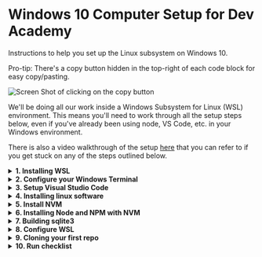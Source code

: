 # Windows 10 Computer Setup for Dev Academy

Instructions to help you set up the Linux subsystem on Windows 10.

Pro-tip: There's a copy button hidden in the top-right of each code block for easy copy/pasting.

![Screen Shot of clicking on the copy button](https://user-images.githubusercontent.com/47387/161153831-7a3ca544-0ad2-4977-aec8-92436f1a6bc5.png)

We'll be doing all our work inside a Windows Subsystem for Linux (WSL) environment. This means you'll need to work through all the setup steps below, even if you've already been using node, VS Code, etc. in your Windows environment.

There is also a video walkthrough of the setup [here](https://youtu.be/vMOvoB20flI) that you can refer to if you get stuck on any of the steps outlined below.

<details>
<summary><b>1. Installing WSL</b></summary>
<br/>
1.1. Go to the start Menu and type `Check for updates`. Make sure that your Windows
     has the most recent updates (Optional as well as Recommended ones, but you don't
     need to upgrade to Windows 11 if you don't want to).

- Press the Windows key and type `winver` and press Enter
- Confirm that your Windows is version 2004 and higher (Build 19041 and higher) or any Windows 11 version
- If your Windows version is less than Build 19041, let one of the facilitators know

  1.2. Go to the Start Menu and open Windows Powershell as an Administrator

- Put this command in Powershell `wsl --install` and hit enter
- Restart your computer

  1.3. Open Ubuntu from the Start Menu and let it finish installation:

- When prompted, enter a username (e.g. your first name) and a password - this is the username that Linux will run as by default
- **IMPORTANT:** When you type in your password, you will notice nothing happens, this is a feature in Linux for security purposes.
- For Full Name, Room Number, etc. you can hit Enter to leave them blank
- If it says installing for more than 5 minutes, close the Ubuntu window and re-open it
</details>

<details>
<summary><b>2. Configure your Windows Terminal</b></summary>
<br/>
2.1. Open your Windows Terminal application (find this by typing `Windows Terminal` in the Start menu, it is NOT the same as Powershell) 
     and select the dropdown next to the new tab button then select Settings, then "Open JSON file"

Scroll down until you find this section:

```json
        {
            "guid": "{07b52e3e-de2c-5db4-bd2d-ba144ed6c273}",
            "hidden": false,
            "name": "Ubuntu-20.04",
            "source": "Windows.Terminal.Wsl"
        },
```

Copy the value of the "guid" field, then paste it in to the `defaultProfile` property near the top of the file.

```json
"defaultProfile": "{07b52e3e-de2c-5db4-bd2d-ba144ed6c273}",
```

2.2. Next, add these properties to the Ubuntu section (the same section you got the "guid" from in the previous step)

```json
"colorScheme": "One Half Dark",
"startingDirectory": "\\\\wsl$\\Ubuntu20.04LTS\\home\\[your_Linux_username]"
```

2.3. Once you have pasted it in, your Linux section should look like this (but instead of `maia`, it would say YOUR username):

```json
        {
            "guid": "{07b52e3e-de2c-5db4-bd2d-ba144ed6c273}",
            "hidden": false,
            "name": "Ubuntu20.04LTS",
            "source": "Windows.Terminal.Wsl",
            "colorScheme": "One Half Dark",
            "startingDirectory": "\\\\wsl$\\Ubuntu20.04LTS\\home\\maia"
        },
```

Note that the `"source": "Windows.Terminal.Wsl",` line needs a comma at the end of it.

If you see a 'network name cannot be found' error when you load windows terminal double check that the "name" part of the json (ie "Ubuntu20.04LTS" in the above example) exactly matches the bit between `wsl$\\[exact-name-match-here]\\home` in the "startingDirectory" part.

</details>

<details>
<summary><b>3. Setup Visual Studio Code</b></summary>
<br/>
3.1. Install Visual Studio Code if it isn't already installed

https://code.visualstudio.com/download

3.2. In your terminal, open VS Code with:

```
code .
```

(_don't_ open VS Code from the Start Menu, desktop link or any other way)

If this is the first time you have installed VS Code you may need to close your terminal and open it again (Start menu : Windows Terminal)
to reload the VS Code settings.

3.3 Installing extensions

Install the following VS Code extensions

- ESLint
- Prettier
- WSL (the one by Microsoft)
- Live Share
- Handlebars (the one by André Junges)
- vscode-icons (optional, but pretty :wink:)
- GitLens (optional)

  3.4 In your Ubuntu terminal, run:

```shell
code --list-extensions
```

You should see the IDs of each of these extensions logged like this:

```
dbaeumer.vscode-eslint
esbenp.prettier-vscode
ms-vsliveshare.vsliveshare
vscode-icons-team.vscode-icons
eamodio.gitlens
```

\*For some people, mysteriously, those IDs will not print out. This is okay and everything will be fine, you can move on.

If you have installed these previously in Windows, you may have to reinstall them for
WSL.

3.5 Visual Studio Code settings

In VS Code:

- click the Settings cog button in the bottom left and open the Command Palette.
- type `settings.json` into the little search box that appears at the top of your screen.
- click on the `Preferences: Open User Settings (JSON)` option to open your `settings.json` config file.

Paste these contents inside the curly brackets:

```json
  "editor.detectIndentation": false,
  "editor.insertSpaces": true,
  "editor.tabSize": 2,
  "editor.codeActionsOnSave": { "source.fixAll.eslint": "explicit" },
  "editor.bracketPairColorization.enabled": true,
  "editor.guides.bracketPairs":"active",
  "[javascript]": {
    "editor.formatOnSave": true,
    "editor.defaultFormatter": "esbenp.prettier-vscode"
  },
  "[javascriptreact]": {
    "editor.formatOnSave": true,
    "editor.defaultFormatter": "esbenp.prettier-vscode"
  },
  "[typescript]": {
    "editor.formatOnSave": true,
    "editor.defaultFormatter": "esbenp.prettier-vscode"
  },
  "[typescriptreact]": {
    "editor.formatOnSave": true,
    "editor.defaultFormatter": "esbenp.prettier-vscode"
  },
  "[html]": {
  "editor.formatOnSave": true,
  "editor.defaultFormatter": "esbenp.prettier-vscode"
  },
  "[css]": {
    "editor.formatOnSave": true,
    "editor.defaultFormatter": "esbenp.prettier-vscode"
  },
  "prettier.semi": false,
  "prettier.singleQuote": true
```

**NOTE:** Each entry in your `settings.json` should end in a comma, except for the last one. If there are some existing entries you'll need to add a comma to the end of this line: `"prettier.singleQuote": true`.

</details>

<details>
<summary><b>4. Installing linux software</b></summary>
<br/>
To install most of the linux software you need, we'll run three commands.

4.1 This one updates your package sources:

```sh
sudo apt-get update
```

4.2. This will install all the packages we need (it might take a while):

```sh
sudo apt-get install build-essential python-is-python3 zsh
```

4.3. Finally, this will set `zsh` as your default shell:

```sh
chsh -s $(which zsh)
```

If those all succeeded, you can restart your Ubuntu terminal, and you should be in `zsh`

If you get a page full of info about "This is the Z Shell configuration for new users...", press q (Quit and do nothing)

4.4. Run this command to confirm `python` installed correctly

```sh
which python
```

Anything except "python not found" is okay here.

4.5. Installing oh-my-zsh

We're going to install oh-my-zsh to make your terminal/shell experience a bit more pleasant.

> Oh My Zsh is a delightful, open source, community-driven framework for
> managing your Zsh configuration. It comes bundled with thousands of helpful
> functions, helpers, plugins, themes, and a few things that make you shout...

Enter this command into your Ubuntu terminal (note that it's one long line, even if it displays as two lines on the page where you're reading this):

```
sh -c "$(curl -fsSL https://raw.githubusercontent.com/ohmyzsh/ohmyzsh/master/tools/install.sh)"
```

4.6. Configuring ZSH

Zsh installs a command `omz` to configure itself. To set your theme to "bira" run:

```sh
omz theme set bira
```

For the remainder of these setup instructions, and at the start of Bootcamp, when we say "terminal" we mean this Ubuntu terminal, i.e. an Ubuntu tab within the Windows Terminal application -- you'll know it's right if you can see the penguin!

At the bottom of this file we'll tell you how to run a terminal within VS Code but please use the Ubuntu terminal for these setup instructions and for any `npm install` actions throughout Bootcamp, and please don't use Git Bash for any Bootcamp work

If the prompt in your terminal is now a little arrow and a tilde (~), instead of "yourname@...", that's OK (you'll change it again in a later step)

4.7. Starting in the right directory

Restart your terminal.

If your terminal is opening at a `/` (or `[user]@machineId /`) prompt instead of a `~` (or `[user]@machineId ~`) prompt, this means the terminal
is opening at root and we need to change that.

To make it open at home (`~`) instead. We're going to run this snippet to add a couple more lines to the bottom of your `~/.zshrc` file.

```sh
cat << 'EOF' >> ~/.zshrc
if [[ $(pwd) == / ]]; then
    cd ~
fi
EOF
```

Restart your terminal.

You should now be at the home directory `~`.

</details>    
     
<details>      
<summary><b>5. Install NVM</b></summary>
<br/>
NVM is a tool to install and manage NodeJS versions.

5.1. Check if you have installed nvm before

```sh
type nvm
```

If you see something like `nvm is a shell function from /home/username/.nvm/nvm.sh` you've already installed NVM and can go to section 6.
If you see a `nvm not found` message then keep reading.

5.2. First, check if you have node installed

```sh
which node
```

If that logs a path in "Program Files", you've installed NodeJS at some point with the official installer.
Open Add/Remove Programs from the Start Menu and uninstall NodeJS.

If it logs "node not found", that's perfect. We want NVM to manage node and npm on our dev machine.

5.3. Enter this command into your terminal to download and install nvm:

```sh
curl -o- https://raw.githubusercontent.com/nvm-sh/nvm/v0.39.1/install.sh | bash
```

This command will initialise NVM when you open a terminal

```sh
cat << 'EOF' >> ~/.zshrc
export NVM_DIR="$HOME/.nvm"
[ -s "$NVM_DIR/nvm.sh" ] && \. "$NVM_DIR/nvm.sh"  # This loads nvm
[ -s "$NVM_DIR/bash_completion" ] && \. "$NVM_DIR/bash_completion"  # This loads nvm bash_completion
EOF
```

5.4. Now run this command to reload your `~/.zshrc`

```sh
omz reload
```

</details>
    
<details>    
<summary><b>6. Installing Node and NPM with NVM</b></summary>
<br/>
Install the latest "Long Term Support" (i.e. very stable) version of node

6.1. Run this command in your terminal:

```sh
nvm install --lts
```

6.2. Then, also in your terminal, run:

```sh
nvm alias default node
```

6.3. To confirm, run this command. We're expecting something in the `v18.x` range

```sh
nvm current
```

</details>
    
<details>    
<summary><b>7. Building sqlite3</b></summary>
<br/>
`sqlite3` is a database package that we use a lot during bootcamp. At this point
you should be set up with everything you need to build it.

7.1. Run this command to confirm:

```sh
npx --yes @donothing/can-u-build-sqlite3
```

If it succeeds it will log `Everything looks good`

</details>

</details>   
     
<details>     
<summary><b>8. Configure WSL</b></summary>
<br/>
8.1. Limit your WSL virtual machine so that it can't consume too much RAM

- In File Explorer (aka "Windows Explorer" or "This PC"), go to `C:\Users\[your_Windows_username]`
- On the `View` tab, tick the checkboxes for `File name extensions` and `Hidden items`
- Right-click in your `C:\Users\[your_Windows_username]` folder and choose `New` then `Text Document`; this will open up Notepad
- Rename the new file as `.wslconfig`, making sure that it does NOT have an extra `.txt` extension
- Paste this text into body of the `.wslconfig` file, and then save it:

```
[wsl2]
memory=2GB # Limits VM memory in WSL2 to 2 GB
processors=2 # Makes the WSL2 VM use two virtual processors
```

8.2. Restart your PC

</details>
    
<details>    
<summary><b>9. Cloning your first repo</b></summary>
<br/>
We're going to clone a repo into your ubuntu setup to make sure everything is working fine.

9.1. We'll start by creating a directory to keep all your repos in

```sh
mkdir ~/devacademy
```

9.2. and then change directory into it:

```sh
cd ~/devacademy
```

9.3 Generate an SSH key pair

There's a chance you have one of these. You can see a list of your public keys like this:

```sh
ls ~/.ssh/*.pub
```

If you can see one, skip to 9.4 Adding your ssh key to Github

If you don't see any, then you can create one. Don't forget to replace the email address with your real one.

```sh
ssh-keygen -t ed25519 -C "your_email@example.com"
```

Hit enter 3 times to accept all the defaults.

Now you need to start your ssh-agent:

```sh
eval "$(ssh-agent -s)"
```

and add the key to your agent:

```sh
ssh-add ~/.ssh/id_ed25519
```

9.4  Adding your ssh key to Github
Open the file in VS Code:

```sh
code ~/.ssh/id_ed25519.pub
```

Select-all and copy the key.

Now you'll want to go to [[https://github.com/settings/keys]], click on "New SSH Key" and paste your new key into the textfield.

9.5. **For these next two commands, replace the name and email with your own details**

You'll need to configure git to know your name...

```sh
git config --global user.name "Firstname Lastname"
```

... and your email address. These will be recorded as the author in commits you make

```sh
git config --global user.email "your.name@example.com"
```

9.6. Run this command to make visual studio code your default editor for git commit messages

```sh
git config --global core.editor "code --wait"
```

9.7. From your Ubuntu terminal, clone down `clone-a-repo-test`

```sh
git clone git@github.com:dev-academy-foundations/clone-a-repo-test.git
```

9.8. Now we're going change directory into the new directory:

```sh
cd clone-a-repo-test
```

and open Visual Studio Code

```
code .
```

9.9. Now you should be looking at the clone-a-repo-test in your editor. Click on the `README.md` file to read the hidden message.

> Running `code .` from the ubuntu terminal is the way we will open Visual
> Studio Code during this course. This ensures it opens in the Ubuntu context

Run this command in your Ubuntu terminal:

```sh
Explorer.exe .
```

Windows explorer will open that directory.

This is a quick and easy way to access your Linux files from windows if you ever need to.

</details>
    
<details>    
<summary><b>10. Run checklist</b></summary>
<br/>
10.1 Run this checklist to double-check everything:

```sh
npx --yes @devacademy/checklist
```

You should see something like this (_all ticks, no crosses, 0/x failed_):

```
Shell environment:

 [ ✓ ] wsl
 [ ✓ ] $SHELL = /bin/zsh
 [ ✓ ] ZSH version = zsh 5.8 (x86_64-ubuntu-linux-gnu)

Node setup:

 [ ✓ ] /Users/gerard/.nvm exists
 [ ✓ ] NVM config found in ~/.zshrc
 [ ✓ ] Node version = v18.12.1
 [ ✓ ] NPM version = 9.2.0

Visual studio code:

 [ ✓ ] Visual Studio Code version = 1.65.2
 [ ✓ ] Git editor is code --wait
 [ ✓ ] VSCode extension 'dbaeumer.vscode-eslint' installed
 [ ✓ ] VSCode extension 'esbenp.prettier-vscode' installed
 [ ✓ ] VSCode extension 'ms-vsliveshare.vsliveshare' installed
 [ ✓ ] VSCode extension 'eamodio.gitlens' installed
 [ ✓ ] VSCode extension 'vscode-icons-team.vscode-icons' installed

Build requirements (for node-gyp):

 [ ✓ ] Git version = git version 2.32.0 (Apple Git-132)
 [ ✓ ] Found cc = /usr/bin/cc
 [ ✓ ] Found make = /usr/bin/make
 [ ✓ ] Found python version: Python 3.8.9 at /usr/bin/python3

RESULT: (0/21) checks failed
```

</details>
